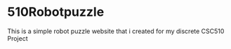 # 510Robotpuzzle
This is a simple robot puzzle website that i created for my discrete CSC510 Project
